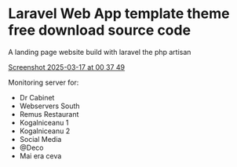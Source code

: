 # Laravel Web App template theme free download source code

A landing page website build with laravel the php artisan



[Screenshot 2025-03-17 at 00 37 49](https://github.com/user-attachments/assets/e64faa49-056b-4e17-b9b5-bed53d92bb38)

Monitoring server for: 

- Dr Cabinet
- Webservers South
- Remus Restaurant
- Kogalniceanu 1
- Kogalniceanu 2
- Social Media
- @Deco
- Mai era ceva

